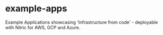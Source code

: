 # example-apps
Example Applications showcasing 'Infrastructure from code' - deployable with Nitric for AWS, GCP and Azure.
